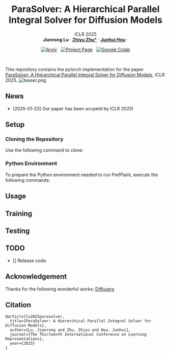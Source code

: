 
<br />
<p align="center">
  <h1 align="center">ParaSolver: A Hierarchical Parallel Integral Solver for Diffusion Models </h1>

  <p align="center">
  ICLR 2025
    <br />
    <strong>Jianrong Lu</strong>
    ·
    <a href="https://scholar.google.com/citations?user=d1L0KkoAAAAJ&hl=en"><strong>Zhiyu Zhu*</strong></a>
    ·
    <a href="https://sites.google.com/site/junhuihoushomepage/"><strong>Junhui Hou</strong></a>
    ·
  </p>

  <p align="center">
    <a href='http://arxiv.org/abs/2410.21966'><img src='https://img.shields.io/badge/arXiv-2409.18964-b31b1b.svg'  alt='Arxiv'></a>
    <a href='https://prefpaint.github.io/' style='padding-left: 0.5rem;'>
      <img src='https://img.shields.io/badge/Project-Page-blue?style=flat&logo=Google%20chrome&logoColor=blue' alt='Project Page'></a>
    <a href='https://colab.research.google.com/drive/1QLKFp0hTe37tkSNhl0oVNVqtKgnAKOxX?usp=drive_link.' style='padding-left: 0.5rem;'><img src='https://colab.research.google.com/assets/colab-badge.svg' alt='Google Colab'></a>
  </p>

</p>
<br />

This repository contains the pytorch implementation for the paper [ParaSolver: A Hierarchical Parallel Integral Solver for Diffusion Models](https://prefpaint.github.io/), ICLR 2025. 
![teaser.png](assets/teaser.png)


## News
- [2025-01-23] Our paper has been accpetd by ICLR 2025!

## Setup

### Cloning the Repository
Use the following command to clone:



### Python Environment
To prepare the Python environment needed to run PrefPaint, execute the following commands:


## Usage


## Training

## Testing


## TODO

- [] Release  code.


## Acknowledgement
Thanks for the following wonderful works: [Diffusers](https://huggingface.co/docs/diffusers/index)

## Citation
```
@article{lu2025parasolver,
  title={ParaSolver: A Hierarchical Parallel Integral Solver for Diffusion Models},
  author={Lu, Jianrong and Zhu, Zhiyu and Hou, Junhui},
  journal={The Thirteenth International Conference on Learning Representations},
  year={2025}
}
```
